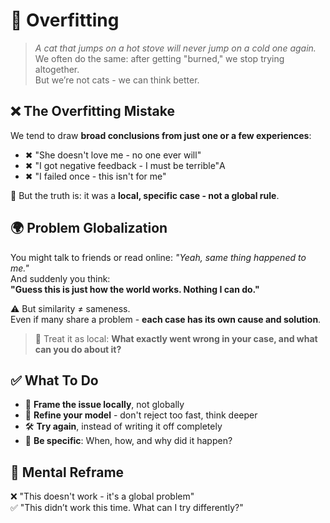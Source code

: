 # 🧠 Overfitting

> _A cat that jumps on a hot stove will never jump on a cold one again._  
> We often do the same: after getting "burned," we stop trying altogether.  
> But we’re not cats - we can think better.

## ❌ The Overfitting Mistake

We tend to draw **broad conclusions from just one or a few experiences**:

- ✖ "She doesn't love me - no one ever will"
- ✖ "I got negative feedback - I must be terrible"А
- ✖ "I failed once - this isn't for me"

🔄 But the truth is: it was a **local, specific case - not a global rule**.

## 🌍 Problem Globalization

You might talk to friends or read online:
_"Yeah, same thing happened to me."_  
And suddenly you think:  
**"Guess this is just how the world works. Nothing I can do."**

⚠️ But similarity ≠ sameness.  
Even if many share a problem - **each case has its own cause and solution**.

> 🎯 Treat it as local: **What exactly went wrong in your case, and what can you do about it?**

## ✅ What To Do

- 🧩 **Frame the issue locally**, not globally
- 🧠 **Refine your model** - don't reject too fast, think deeper
- 🛠 **Try again**, instead of writing it off completely
- 📍 **Be specific**: When, how, and why did it happen?

## 💬 Mental Reframe

❌ "This doesn't work - it's a global problem"  
✅ "This didn’t work this time. What can I try differently?"
